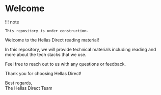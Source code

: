 # Welcome

!!! note

    This repository is under construction.

Welcome to the Hellas Direct reading material!

In this repository, we will provide technical materials including reading and more about the tech stacks that we use.

Feel free to reach out to us with any questions or feedback.

Thank you for choosing Hellas Direct!

Best regards,  
The Hellas Direct Team